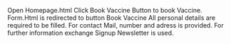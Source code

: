 Open Homepage.html
Click Book Vaccine Button to book Vaccine.
Form.Html is redirected to button Book Vaccine
All personal details are required to be filled.
For contact Mail, number and adress is provided.
For further information exchange Signup Newsletter is used.
